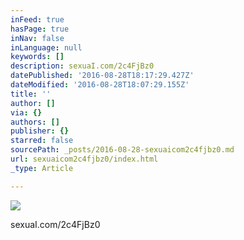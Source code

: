 ```yaml
---
inFeed: true
hasPage: true
inNav: false
inLanguage: null
keywords: []
description: sexuaI.com/2c4FjBz0
datePublished: '2016-08-28T18:17:29.427Z'
dateModified: '2016-08-28T18:07:29.155Z'
title: ''
author: []
via: {}
authors: []
publisher: {}
starred: false
sourcePath: _posts/2016-08-28-sexuaicom2c4fjbz0.md
url: sexuaicom2c4fjbz0/index.html
_type: Article

---
```

![](https://the-grid-user-content.s3-us-west-2.amazonaws.com/2bc356d5-7bde-4fad-af84-8357d7674779.jpg)

sexuaI.com/2c4FjBz0